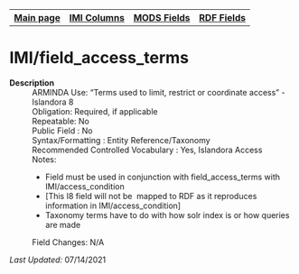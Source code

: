 <!DOCTYPE html>
<html>

<body>
<table style="width:100%">
  <tr>
    <th><a href="index.md">Main page</a></th>
	<th><a href="IMI.md">IMI Columns</a></th>
    <th><a href="MODS.md">MODS Fields</a></th>
    <th><a href="RDF.md">RDF Fields</a></th>
  </tr>
</table>
<h1>IMI/field_access_terms</h1>
<dl>
  <dt><b>Description</b></dt>
  <dd>ARMINDA Use: “Terms used to limit, restrict or coordinate access” - Islandora 8</dd>
  <dd>Obligation: Required, if applicable</dd>
  <dd>Repeatable: No</dd>
  <dd>Public Field : No</dd>
  <dd>Syntax/Formatting : Entity Reference/Taxonomy  </dd>
  <dd>Recommended Controlled Vocabulary : Yes, Islandora Access</dd>
  <dd>Notes: 
	<ul>
		<li>Field must be used in conjunction with field_access_terms with IMI/access_condition</li>
		<li>[This I8 field will not be  mapped to RDF as it reproduces information in IMI/access_condition]</li>
		<li>Taxonomy terms have to do with how solr index is or how queries are made</li>
	</ul>
	</dd>
  <dd>Field Changes: N/A</dd>
</dl>
<p><i>Last Updated: </i>07/14/2021</p>
</body>
</html>
